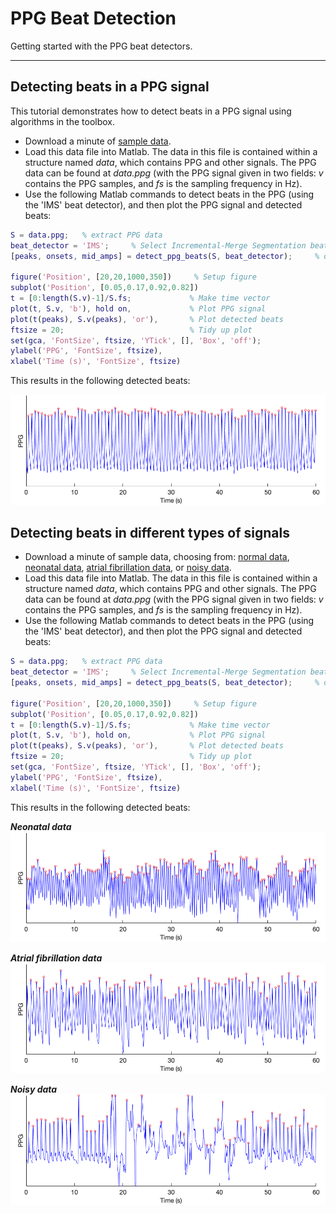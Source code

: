 # PPG Beat Detection

Getting started with the PPG beat detectors.

---

## Detecting beats in a PPG signal

This tutorial demonstrates how to detect beats in a PPG signal using algorithms in the toolbox.

- Download a minute of [sample data](https://zenodo.org/record/6967256/files/MIMIC_PERform_1_min_normal.mat?download=1).
- Load this data file into Matlab. The data in this file is contained within a structure named _data_, which contains PPG and other signals. The PPG data can be found at _data.ppg_ (with the PPG signal given in two fields: _v_ contains the PPG samples, and _fs_ is the sampling frequency in Hz).
- Use the following Matlab commands to detect beats in the PPG (using the 'IMS' beat detector), and then plot the PPG signal and detected beats:

```matlab
S = data.ppg;   % extract PPG data
beat_detector = 'IMS';     % Select Incremental-Merge Segmentation beat detector
[peaks, onsets, mid_amps] = detect_ppg_beats(S, beat_detector);     % detect beats in PPG

figure('Position', [20,20,1000,350])     % Setup figure
subplot('Position', [0.05,0.17,0.92,0.82])
t = [0:length(S.v)-1]/S.fs;             % Make time vector
plot(t, S.v, 'b'), hold on,             % Plot PPG signal
plot(t(peaks), S.v(peaks), 'or'),       % Plot detected beats
ftsize = 20;                            % Tidy up plot
set(gca, 'FontSize', ftsize, 'YTick', [], 'Box', 'off');
ylabel('PPG', 'FontSize', ftsize),
xlabel('Time (s)', 'FontSize', ftsize)
```

This results in the following detected beats:

![1-minute PPG signal and detected beats](../assets/images/ppg_1_min_beat_detection.png)


## Detecting beats in different types of signals

- Download a minute of sample data, choosing from: [normal data](https://zenodo.org/record/6967256/files/MIMIC_PERform_1_min_normal.mat?download=1), [neonatal data](https://zenodo.org/record/6967256/files/MIMIC_PERform_1_min_neonate.mat?download=1), [atrial fibrillation data](https://zenodo.org/record/6967256/files/MIMIC_PERform_1_min_AF.mat?download=1), or [noisy data](https://zenodo.org/record/6967256/files/MIMIC_PERform_1_min_noisy.mat?download=1).
- Load this data file into Matlab. The data in this file is contained within a structure named _data_, which contains PPG and other signals. The PPG data can be found at _data.ppg_ (with the PPG signal given in two fields: _v_ contains the PPG samples, and _fs_ is the sampling frequency in Hz).
- Use the following Matlab commands to detect beats in the PPG (using the 'IMS' beat detector), and then plot the PPG signal and detected beats:

```matlab
S = data.ppg;   % extract PPG data
beat_detector = 'IMS';     % Select Incremental-Merge Segmentation beat detector
[peaks, onsets, mid_amps] = detect_ppg_beats(S, beat_detector);     % detect beats in PPG

figure('Position', [20,20,1000,350])     % Setup figure
subplot('Position', [0.05,0.17,0.92,0.82])
t = [0:length(S.v)-1]/S.fs;             % Make time vector
plot(t, S.v, 'b'), hold on,             % Plot PPG signal
plot(t(peaks), S.v(peaks), 'or'),       % Plot detected beats
ftsize = 20;                            % Tidy up plot
set(gca, 'FontSize', ftsize, 'YTick', [], 'Box', 'off');
ylabel('PPG', 'FontSize', ftsize),
xlabel('Time (s)', 'FontSize', ftsize)
```

This results in the following detected beats:

_**Neonatal data**_
![1-minute neonatal PPG signal and detected beats](../assets/images/ppg_1_min_beat_detection_neonatal.png)

_**Atrial fibrillation data**_
![1-minute atrial fibrillation PPG signal and detected beats](../assets/images/ppg_1_min_beat_detection_af.png)

_**Noisy data**_
![1-minute noisy PPG signal and detected beats](../assets/images/ppg_1_min_beat_detection_noisy.png)

